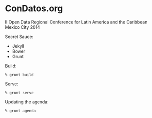 ConDatos.org
=======

II Open Data Regional Conference for Latin America and the Caribbean
Mexico City 2014


Secret Sauce:
* Jekyll
* Bower
* Grunt

Build:
```
% grunt build
```

Serve:
```
% grunt serve
```

Updating the agenda:
```
% grunt agenda
```
